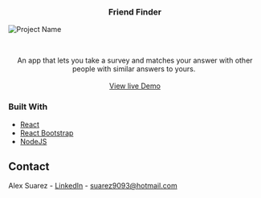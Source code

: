 
 <h3 align="center">Friend Finder</h3>
 
![Project Name](gif/demo.gif)

<!-- PROJECT LOGO -->
<br />
<p align="center">
  
 
  <p align="center">
    An app that lets you take a survey and matches your answer with other people with similar answers to yours. 
    <br />
    <br />
    <a href="https://project-three-real-estate.herokuapp.com">View live Demo</a>
  </p>
</p>

### Built With
* [React](https://reactjs.org/)
* [React Bootstrap](https://react-bootstrap.github.io/)
* [NodeJS](https://nodejs.org/en/)


<!-- CONTACT -->
## Contact

Alex Suarez - [LinkedIn](https://www.linkedin.com/in/alexsuarez9093/) - suarez9093@hotmail.com
